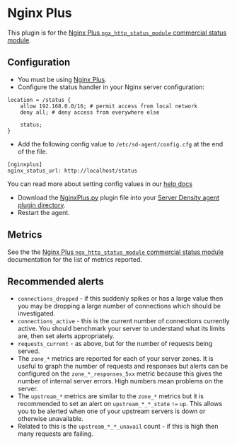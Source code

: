Nginx Plus
===

This plugin is for the [Nginx Plus `ngx_http_status_module` commercial status module](http://nginx.org/en/docs/http/ngx_http_status_module.html). 

Configuration
---
* You must be using [Nginx Plus](http://nginx.com/products/).
* Configure the status handler in your Nginx server configuration:
```
location = /status {
    allow 192.168.0.0/16; # permit access from local network
    deny all; # deny access from everywhere else

    status;
}
```
*  Add the following config value to `/etc/sd-agent/config.cfg` at the end of the file.  
```
[nginxplus]
nginx_status_url: http://localhost/status
```
You can read more about setting config values in our [help docs](https://support.serverdensity.com/hc/en-us/articles/201003178-Agent-config-variables)
* Download the [NginxPlus.py](NginxPlus.py) plugin file into your [Server Density agent plugin directory](/README.md).
* Restart the agent.

Metrics
---
See the the [Nginx Plus `ngx_http_status_module` commercial status module](http://nginx.org/en/docs/http/ngx_http_status_module.html) documentation for the list of metrics reported.

Recommended alerts
---
* `connections_dropped` - if this suddenly spikes or has a large value then you may be dropping a large number of connections which should be investigated.
* `connections_active` - this is the current number of connections currently active. You should benchmark your server to understand what its limits are, then set alerts appropriately.
* `requests_current` - as above, but for the number of requests being served.
* The `zone_*` metrics are reported for each of your server zones. It is useful to graph the number of requests and responses but alerts can be configured on the `zone_*_responses_5xx` metric because this gives the number of internal server errors. High numbers mean problems on the server.
* The `upstream_*` metrics are similar to the `zone_*` metrics but it is recommended to set an alert on `upstream_*_*_state` `!=` `up`. This allows you to be alerted when one of your upstream servers is down or otherwise unavailable. 
* Related to this is the `upstream_*_*_unavail` count - if this is high then many requests are failing.
